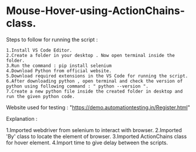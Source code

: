 # Mouse-Hover-using-ActionChains-class.
Steps to follow for running the script :

    1.Install VS Code Editor.
    2.Create a folder in your desktop . Now open terminal inside the folder.
    3.Run the command : pip install selenium
    4.Download Python from official website.
    5.Download required extensions in the VS Code for running the script.
    6.After downloading python , open terminal and check the version of python using following command : " python --version ".
    7.Create a new python file inside the created folder in desktop and run the given python code.

Website used for testing : "https://demo.automationtesting.in/Register.html"

Explanation :

  1.Imported webdriver from selenium to interact with browser.
  2.Imported 'By' class to locate the element of browser.
  3.Imported ActionChains class for hover element.
  4.Import time to give delay between the scripts.
